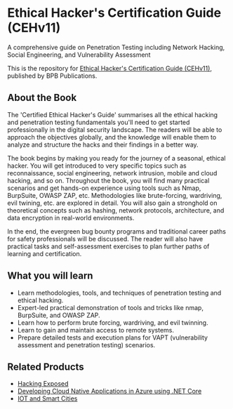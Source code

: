 # Ethical Hacker's Certification Guide (CEHv11)

A comprehensive guide on Penetration Testing including Network Hacking, Social Engineering, and Vulnerability Assessment

This is the repository for [Ethical Hacker's Certification Guide (CEHv11)](https://in.bpbonline.com/products/ethical-hackers-certification-guide-cehv11?_pos=1&_sid=4815bd79f&_ss=r), published by BPB Publications.

## About the Book
The 'Certified Ethical Hacker's Guide' summarises all the ethical hacking and penetration testing fundamentals you'll need to get started professionally in the digital security landscape. The readers will be able to approach the objectives globally, and the knowledge will enable them to analyze and structure the hacks and their findings in a better way.

The book begins by making you ready for the journey of a seasonal, ethical hacker. You will get introduced to very specific topics such as reconnaissance, social engineering, network intrusion, mobile and cloud hacking, and so on. Throughout the book, you will find many practical scenarios and get hands-on experience using tools such as Nmap, BurpSuite, OWASP ZAP, etc. Methodologies like brute-forcing, wardriving, evil twining, etc. are explored in detail. You will also gain a stronghold on theoretical concepts such as hashing, network protocols, architecture, and data encryption in real-world environments.

In the end, the evergreen bug bounty programs and traditional career paths for safety professionals will be discussed. The reader will also have practical tasks and self-assessment exercises to plan further paths of learning and certification.

## What you will learn
* Learn methodologies, tools, and techniques of penetration testing and ethical hacking.
* Expert-led practical demonstration of tools and tricks like nmap, BurpSuite, and OWASP ZAP.
* Learn how to perform brute forcing, wardriving, and evil twinning.
* Learn to gain and maintain access to remote systems.
* Prepare detailed tests and execution plans for VAPT (vulnerability assessment and penetration testing) scenarios.

## Related Products
* [Hacking Exposed](https://in.bpbonline.com/products/hacking-exposed-book-ebook?_pos=2&_sid=e1dc3275e&_ss=r)
* [Developing Cloud Native Applications in Azure using .NET Core](https://in.bpbonline.com/products/cloud-native-applications-book-azure-using-net-core?_pos=2&_sid=cf9a5c645&_ss=r)
* [IOT and Smart Cities](https://in.bpbonline.com/products/iot-and-smart-cities-technologies-book-ebook?_pos=1&_sid=cf9a5c645&_ss=r)

